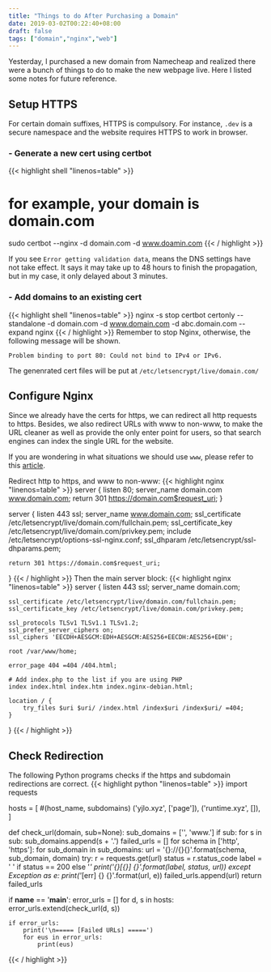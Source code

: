 ```yaml
---
title: "Things to do After Purchasing a Domain"
date: 2019-03-02T00:22:40+08:00
draft: false
tags: ["domain","nginx","web"]
---
```


Yesterday, I purchased a new domain from Namecheap and realized there were a bunch of things to do to make the new webpage live. Here I listed some notes for future reference.

## Setup HTTPS
For certain domain suffixes, HTTPS is compulsory. For instance, `.dev` is a secure namespace and the website requires HTTPS to work in browser.


### - Generate a new cert using certbot
{{< highlight shell "linenos=table" >}}
# for example, your domain is domain.com
sudo certbot --nginx -d domain.com -d www.doamin.com
{{< / highlight >}}

If you see `Error getting validation data`, means the DNS settings have not take effect.
It says it may take up to 48 hours to finish the propagation, but in my case, it only delayed about 3 minutes.

### - Add domains to an existing cert

{{< highlight shell "linenos=table" >}}
nginx -s stop
certbot certonly --standalone -d domain.com -d www.domain.com -d abc.domain.com --expand
nginx
{{< / highlight >}}
Remember to stop Nginx, otherwise, the following message will be shown.
```
Problem binding to port 80: Could not bind to IPv4 or IPv6.
```

The genenrated cert files will be put at `/etc/letsencrypt/live/domain.com/`

## Configure Nginx
Since we already have the certs for https, we can redirect all http requests to https. Besides, we also redirect URLs with www to non-www, to make the URL cleaner as well as provide the only enter point for users, so that search engines can index the single URL for the website.

If you are wondering in what situations we should use `www`, please refer to this [article](https://www.yes-www.org/why-use-www/).  

Redirect http to https, and www to non-www:
{{< highlight nginx "linenos=table" >}}
server {
    listen 80;
    server_name domain.com www.domain.com;
    return 301 https://domain.com$request_uri;
}

server {
    listen 443 ssl;
    server_name www.domain.com;
    ssl_certificate /etc/letsencrypt/live/domain.com/fullchain.pem;
    ssl_certificate_key /etc/letsencrypt/live/domain.com/privkey.pem;
    include /etc/letsencrypt/options-ssl-nginx.conf;
    ssl_dhparam /etc/letsencrypt/ssl-dhparams.pem;

    return 301 https://domain.com$request_uri;
}
{{< / highlight >}}
Then the main server block:
{{< highlight nginx "linenos=table" >}}
server {
    listen 443 ssl;
    server_name domain.com;

    ssl_certificate /etc/letsencrypt/live/domain.com/fullchain.pem;
    ssl_certificate_key /etc/letsencrypt/live/domain.com/privkey.pem;

    ssl_protocols TLSv1 TLSv1.1 TLSv1.2;
    ssl_prefer_server_ciphers on;
    ssl_ciphers 'EECDH+AESGCM:EDH+AESGCM:AES256+EECDH:AES256+EDH';

    root /var/www/home;

    error_page 404 =404 /404.html;

    # Add index.php to the list if you are using PHP
    index index.html index.htm index.nginx-debian.html;

    location / {
        try_files $uri $uri/ /index.html /index$uri /index$uri/ =404;
    }
}
{{< / highlight >}}

## Check Redirection
The following Python programs checks if the https and subdomain redirections are correct.
{{< highlight python "linenos=table" >}}
import requests

hosts = [
    #(host_name, subdomains)
    ('yjlo.xyz', ['page']),
    ('runtime.xyz', []),
]

def check_url(domain, sub=None):
    sub_domains = ['', 'www.']
    if sub:
        for s in sub:
            sub_domains.append(s + '.')
    failed_urls = []
    for schema in ['http', 'https']:
        for sub_domain in sub_domains:
            url = '{}://{}{}'.format(schema, sub_domain, domain)
            try:
                r = requests.get(url)
                status = r.status_code
                label = ' ' if status == 200 else '*'
                print('{}[{}] {}'.format(label, status, url))
            except Exception as e:
                print('*[err] {} {}'.format(url, e))
                failed_urls.append(url)
    return failed_urls

if __name__ == '__main__':
    error_urls = []
    for d, s in hosts:
        error_urls.extend(check_url(d, s))

    if error_urls:
        print('\n===== [Failed URLs] =====')
        for eus in error_urls:
            print(eus)

{{< / highlight >}}
